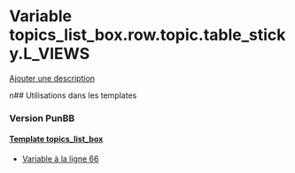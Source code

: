 # Variable topics_list_box.row.topic.table_sticky.L_VIEWS
[Ajouter une description](https://fa-tvars.appspot.com/topics_list_box.row.topic.table_sticky.L_VIEWS)

n## Utilisations dans les templates

### Version PunBB

#### [Template topics_list_box](punbb/topics_list_box.md)
* [Variable à la ligne 66](../punbb/topics_list_box.tpl#L66)